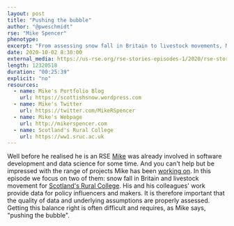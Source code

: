 ```yaml
---
layout: post
title: "Pushing the bubble"
author: "@pweschmidt"
rse: "Mike Spencer"
phenotype: 
excerpt: "From assessing snow fall in Britain to livestock movements, Mike has provided his expertise in data science to policy makers and influencers. So testing the data and underlying assumptions is an essential step. For this it is sometimes necessary to move outside our comfort zone."
date: 2020-10-02 8:30:00
external_media: https://us-rse.org/rse-stories-episodes-1/2020/rse-stories-mike-spencer-episode-36.mp3  
length: 12320518
duration: "00:25:39"
explicit: "no"
resources:
  - name: Mike's Portfolio Blog
    url: https://scottishsnow.wordpress.com
  - name: Mike's Twitter
    url: https://twitter.com/MikeRSpencer
  - name: Mike's Webpage
    url: http://mikerspencer.com
  - name: Scotland's Rural College
    url: https://ww1.sruc.ac.uk 
--- 
```

Well before he realised he is an RSE [Mike](https://twitter.com/MikeRSpencer) was already involved in software development and data science for some time. And you can't help but be impressed with the range of projects Mike has been [working on](https://scottishsnow.wordpress.com). In this episode we focus on two of them: snow fall in Britain and livestock movement for [Scotland's Rural College](https://ww1.sruc.ac.uk). His and his colleagues' work provide data for policy influencers and makers. It is therefore important that the quality of data and underlying assumptions are properly assessed. Getting this balance right is often difficult and requires, as Mike says, "pushing the bubble". 
